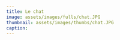 ```yaml
---
title: Le chat
image: assets/images/fulls/chat.JPG
thumbnail: assets/images/thumbs/chat.JPG
caption: 
---
```

